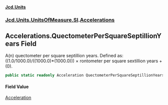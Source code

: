 #### [Jcd.Units](index.md 'index')
### [Jcd.Units.UnitsOfMeasure.SI](Jcd.Units.UnitsOfMeasure.SI.md 'Jcd.Units.UnitsOfMeasure.SI').[Accelerations](Accelerations.md 'Jcd.Units.UnitsOfMeasure.SI.Accelerations')

## Accelerations.QuectometerPerSquareSeptillionYears Field

A(n) quectometer per square septillion years. Defined as: ((1.0/1000.0)/((1000.0)*(1000.0))) × rontometer per square sextillion years + (0).

```csharp
public static readonly Acceleration QuectometerPerSquareSeptillionYears;
```

#### Field Value
[Acceleration](Acceleration.md 'Jcd.Units.UnitTypes.Acceleration')